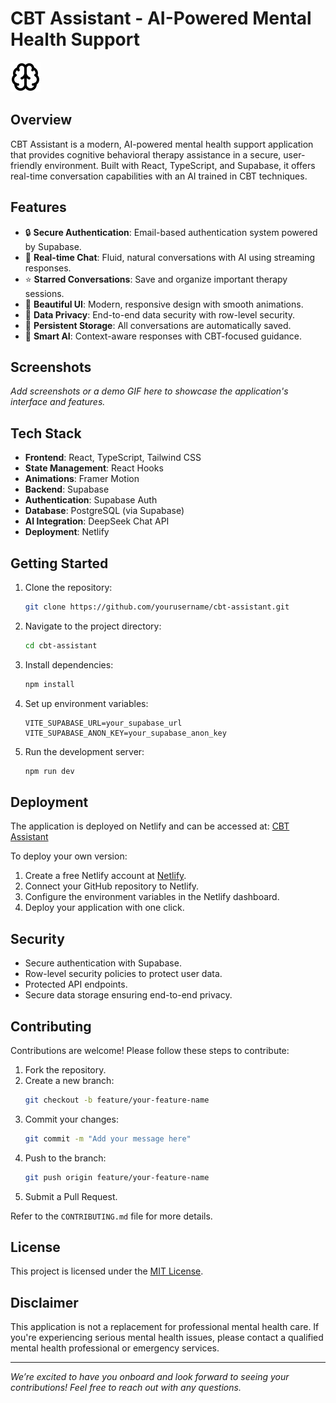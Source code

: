 # CBT Assistant - AI-Powered Mental Health Support

![CBT Assistant](https://raw.githubusercontent.com/lucide-icons/lucide/main/icons/brain.svg)

## Overview

CBT Assistant is a modern, AI-powered mental health support application that provides cognitive behavioral therapy assistance in a secure, user-friendly environment. Built with React, TypeScript, and Supabase, it offers real-time conversation capabilities with an AI trained in CBT techniques.

## Features

- 🔒 **Secure Authentication**: Email-based authentication system powered by Supabase.
- 💬 **Real-time Chat**: Fluid, natural conversations with AI using streaming responses.
- ⭐ **Starred Conversations**: Save and organize important therapy sessions.
- 🎨 **Beautiful UI**: Modern, responsive design with smooth animations.
- 🔐 **Data Privacy**: End-to-end data security with row-level security.
- 💾 **Persistent Storage**: All conversations are automatically saved.
- 🤖 **Smart AI**: Context-aware responses with CBT-focused guidance.

## Screenshots

_Add screenshots or a demo GIF here to showcase the application's interface and features._

## Tech Stack

- **Frontend**: React, TypeScript, Tailwind CSS
- **State Management**: React Hooks
- **Animations**: Framer Motion
- **Backend**: Supabase
- **Authentication**: Supabase Auth
- **Database**: PostgreSQL (via Supabase)
- **AI Integration**: DeepSeek Chat API
- **Deployment**: Netlify

## Getting Started

1. Clone the repository:
   ```bash
   git clone https://github.com/yourusername/cbt-assistant.git
   ```
2. Navigate to the project directory:
   ```bash
   cd cbt-assistant
   ```
3. Install dependencies:
   ```bash
   npm install
   ```
4. Set up environment variables:
   ```env
   VITE_SUPABASE_URL=your_supabase_url
   VITE_SUPABASE_ANON_KEY=your_supabase_anon_key
   ```
5. Run the development server:
   ```bash
   npm run dev
   ```

## Deployment

The application is deployed on Netlify and can be accessed at: [CBT Assistant](https://sage-capybara-128c36.netlify.app)

To deploy your own version:
1. Create a free Netlify account at [Netlify](https://www.netlify.com/).
2. Connect your GitHub repository to Netlify.
3. Configure the environment variables in the Netlify dashboard.
4. Deploy your application with one click.

## Security

- Secure authentication with Supabase.
- Row-level security policies to protect user data.
- Protected API endpoints.
- Secure data storage ensuring end-to-end privacy.

## Contributing

Contributions are welcome! Please follow these steps to contribute:
1. Fork the repository.
2. Create a new branch:
   ```bash
   git checkout -b feature/your-feature-name
   ```
3. Commit your changes:
   ```bash
   git commit -m "Add your message here"
   ```
4. Push to the branch:
   ```bash
   git push origin feature/your-feature-name
   ```
5. Submit a Pull Request.

Refer to the `CONTRIBUTING.md` file for more details.

## License

This project is licensed under the [MIT License](LICENSE).

## Disclaimer

This application is not a replacement for professional mental health care. If you're experiencing serious mental health issues, please contact a qualified mental health professional or emergency services.

---

_We’re excited to have you onboard and look forward to seeing your contributions! Feel free to reach out with any questions._

